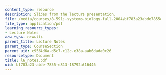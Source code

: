 ```yaml
---
content_type: resource
description: Slides from the lecture presentation.
file: /media/courses/8-591j-systems-biology-fall-2004/bf783a23abde7855e81318792a516446_l6_notes.pdf
file_type: application/pdf
learning_resource_types:
- Lecture Notes
ocw_type: OCWFile
parent_title: Lecture Notes
parent_type: CourseSection
parent_uid: c9564d6a-d5c7-c12c-e38a-aab6dada0c26
resourcetype: Document
title: l6_notes.pdf
uid: bf783a23-abde-7855-e813-18792a516446
---
```

